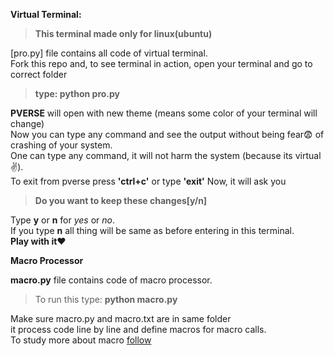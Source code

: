 **Virtual Terminal:**  

>**This terminal made only for linux(ubuntu)**

[pro.py] file contains all code of virtual terminal.</br>
Fork this repo and, to see terminal in action, open your terminal and go to correct folder 
>**type: python pro.py**  


**PVERSE** will open with new theme (means some color of your terminal will change)  
Now you can type any command and see the output without being fear:fearful: of crashing of your system.  
One can type any command, it will not harm the system (because its virtual :v:).  
To exit from pverse press **'ctrl+c'** or type **'exit'** 
Now, it will ask you 
>**Do you want to keep these changes[y/n]**

Type **y** or **n** for *yes* or *no*.   
If you type **n** all thing will be same as before entering in this terminal.  
**Play with it**:heart:   

**Macro Processor**  

**macro.py** file contains code of macro processor.  
>To run this type: **python macro.py**

Make sure macro.py and macro.txt are in same folder  
it process code line by line and define macros for macro calls.   
To study more about macro [follow](https://www.computerhope.com/jargon/m/macro.htm)

